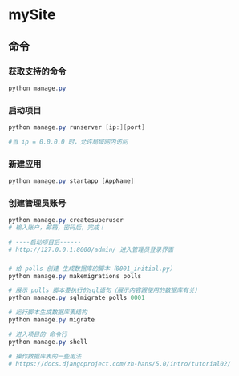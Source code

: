 # mySite

## 命令

### 获取支持的命令

```powershell
python manage.py
```

### 启动项目

```powershell
python manage.py runserver [ip:][port]

#当 ip = 0.0.0.0 时，允许局域网内访问
```

### 新建应用

```powershell
python manage.py startapp [AppName]
```

### 创建管理员账号

```powershell
python manage.py createsuperuser
# 输入账户，邮箱，密码后，完成！

# ----启动项目后------
# http://127.0.0.1:8000/admin/ 进入管理员登录界面 
```

### 

```powershell
# 给 polls 创建 生成数据库的脚本（0001_initial.py）
python manage.py makemigrations polls

# 展示 polls 脚本要执行的sql语句（展示内容跟使用的数据库有关）
python manage.py sqlmigrate polls 0001

# 运行脚本生成数据库表结构
python manage.py migrate

# 进入项目的 命令行
python manage.py shell

# 操作数据库表的一些用法
# https://docs.djangoproject.com/zh-hans/5.0/intro/tutorial02/
```
